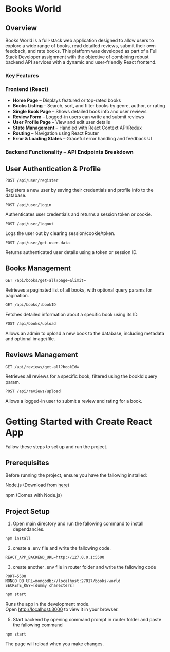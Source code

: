 # Books World

## Overview  
Books World is a full-stack web application designed to allow users to explore a wide range of books, read detailed reviews, submit their own feedback, and rate books. This platform was developed as part of a Full Stack Developer assignment with the objective of combining robust backend API services with a dynamic and user-friendly React frontend.

### **Key Features**
### Frontend (React)
-  **Home Page** – Displays featured or top-rated books
-  **Books Listing** – Search, sort, and filter books by genre, author, or rating
-  **Single Book Page** – Shows detailed book info and user reviews
-  **Review Form** – Logged-in users can write and submit reviews
-  **User Profile Page** – View and edit user details
-  **State Management** – Handled with React Context API/Redux
-  **Routing** – Navigation using React Router
-  **Error & Loading States** – Graceful error handling and feedback UI

### Backend Functionality – API Endpoints Breakdown
## User Authentication & Profile
    POST /api/user/register
   Registers a new user by saving their credentials and profile info to the database.

    POST /api/user/login
  Authenticates user credentials and returns a session token or cookie.

    POST /api/user/logout
  Logs the user out by clearing session/cookie/token.

    POST /api/user/get-user-data
  Returns authenticated user details using a token or session ID.

## Books Management
    GET /api/books/get-all?page=&limit=
   Retrieves a paginated list of all books, with optional query params for pagination.

    GET /api/books/:bookID
   Fetches detailed information about a specific book using its ID.

    POST /api/books/upload
   Allows an admin to upload a new book to the database, including metadata and optional image/file.

## Reviews Management
    GET /api/reviews/get-all?bookId=
   Retrieves all reviews for a specific book, filtered using the bookId query param.

    POST /api/reviews/upload
   Allows a logged-in user to submit a review and rating for a book.
   
# Getting Started with Create React App
Fallow these steps to set up and run the project.

## Prerequisites
Before running the project, ensure you have the fallowing installed:

Node.js (Download from [here](https://nodejs.org/en/download))

npm (Comes with Node.js)
## Project Setup
1) Open main directory and run the fallowing command to install dependancies.
```
npm install
```
2) create a .env file and write the fallowing code.
```
REACT_APP_BACKEND_URL=http://127.0.0.1:5500
```
3) create another .env file in router folder and write the fallowing code
```
PORT=5500
MONGO_DB_URL=mongodb://localhost:27017/books-world
SECRETE_KEY=[dummy charecters]
```
```
npm start
```

Runs the app in the development mode.\
Open [http://localhost:3000](http://localhost:3000) to view it in your browser.


5) Start backend by opening command prompt in router folder and paste the fallowing command
```
npm start
```
The page will reload when you make changes.
